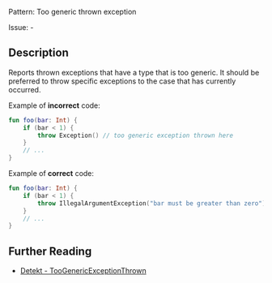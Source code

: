 Pattern: Too generic thrown exception

Issue: -

## Description

Reports thrown exceptions that have a type that is too generic. It should be preferred to throw specific exceptions to the case that has currently occurred.

Example of **incorrect** code:

```kotlin
fun foo(bar: Int) {
    if (bar < 1) {
        throw Exception() // too generic exception thrown here
    }
    // ...
}
```

Example of **correct** code:

```kotlin
fun foo(bar: Int) {
    if (bar < 1) {
        throw IllegalArgumentException("bar must be greater than zero")
    }
    // ...
}
```

## Further Reading

* [Detekt - TooGenericExceptionThrown](https://arturbosch.github.io/detekt/exceptions.html#toogenericexceptionthrown)
